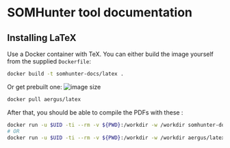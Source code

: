 # SOMHunter tool documentation

## Installing LaTeX

Use a Docker container with TeX. You can either build the image yourself from the supplied `Dockerfile`:
```sh
docker build -t somhunter-docs/latex .
```

Or get prebuilt one:
![image size](https://img.shields.io/docker/image-size/aergus/latex)

```sh
docker pull aergus/latex
```

After that, you should be able to compile the PDFs with these :
```sh
docker run -u $UID -ti --rm -v ${PWD}:/workdir -w /workdir somhunter-docs/latex make
# OR
docker run -u $UID -ti --rm -v ${PWD}:/workdir -w /workdir aergus/latex make
```
